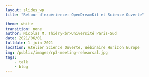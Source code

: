 ```yaml
---
layout: slides_wp
title: "Retour d'expérience: OpenDreamKit et Science Ouverte"

theme: white
transition: none
author: Nicolas M. Thiéry<br>Université Paris-Sud
date: 2021/06/01
fulldate: 1 juin 2021
location: Atelier Science Ouverte, Wébinaire Horizon Europe
img: /public/images/rp3-meeting-rehearsal.jpg
tags:
    - talk
    - blog
---
```


<section data-markdown data-separator="^---\n" data-separator-vertical="^----\n">
<script type="text/template">

## La Science Ouverte dans un Projet Européen?

1.  OpenDreamKit?

2.  Données Ouvertes

3.  Publications Ouvertes

4.  Logiciels Libres

5.  Montage et gestion ouvert!

---

## OpenDreamKit (2015-2019) #676541

<center>
  Open Digital Research Environment Toolkit<br>
  for the Advancement of Mathematics<br>
  [OpenDreamKit.org](OpenDreamKit.org)
</center>

**Objectif**: soutenir l'écosystème des logiciels libres pour les **maths pure et applications**
- Ingénierie logicielle: portabilité, interoperabilité, distribution, HPC, ...
- Environnements interactifs basés sur Jupyter
- Animation de la communauté

**Consortium**: [15 sites, 50 participants](http://opendreamkit.org/partners), ... together with the international community!

**Programme**: [Horizon 2020](https://ec.europa.eu/programmes/horizon2020/), [European Research Infrastructures](https://ec.europa.eu/programmes/horizon2020/en/h2020-section/european-research-infrastructures-including-e-infrastructures)

**Appel à projet**: Environnements Virtuels de Recherche

**Budget**: 7.6 M€

---

## OpenDreamKit et Données Ouvertes

### Données en mathématiques?

- Résultats de calculs (parfois très lourds)
- Résultats de recherche:  
  Atlas des groupes simples: plusieurs décennies de travail par toute
  une communauté de chercheurs
- Données très riches, très structurées, très diverses
- Frontière donnée / calcul floue

### «Facile»

- Pas de problèmes éthiques
- Peu de données gigantesques
- Peu de problèmes de reproductibilité
- Tradition de partage dans la communauté
- Gestion de la propriété Intellectuelle
- Plan de Gestion des Données (Data Management Plan): Simple liste de jeux de données

### Difficile

- FAIR en pratique:  
  Findable, Accessible, Interoperable, Reusable
- Formation

---

## OpenDreamKit et Publications Ouvertes

Longue tradition de publications libres en maths / info:
- Archives ouvertes: arxiv.org, ... (Green Open Access)
- Transition en cours de nombreuses revues (Diamond Open Access)

Question:
- Publication dans des revues en Gold Open Access? (Finalement non)

---

## OpenDreamKit et Logiciel Libre

- ~~Réaliser un produit?~~
- Contribuer à un écosystème

Bénéfices:
- Construire sur les épaules des géants
- Travail collaboratif avec la communauté
- Pérennité

À noter:
- Existence des modèles économiques éprouvés
- Collaboration avec des PME: Logilab, QuantStack, CoCalç, ...
- Groupe Logiciel Libre du Pôle de Compétitivité Systematic

---

## Montage et gestion de projet ouverte

<center><img src="/public/images/haut2.jpg" alt="just a nice picture" width="60%"/></center>

Note:

- Depuis 25 ans, je suis engagé dans le développement de logiciels de
  calcul pour les maths -- parce que j'en ai besoin -- et dans la
  promotion de la mutualisation, du partage, du logiciel libre. Bref,
  de la science ouverte.

  Aussi longtemps que j'ai pu, mon cœur de stratégie c'était comment
  fonctionner sans financement spécifique. Pour préserver mon temps
  pour le développement et l'animation de communauté. Parce que je
  pense que le financement par projet n'est souvent pas un bon système
  de financement de la recherche. Et pour préserver ma liberté.

  Chercher des sous, c'est risquer de vendre son âme.

----

## L’étincelle initiale

{% include vspace.html length="15%" %}

**Une question de Bruce Westbury at [FPSAC 2013](http://fpsac.org) in Paris:**
<center>
    *Given unlimited funding, what would you do with it for Sage?*
</center>

----

## Le montage du projet: approche

### Suivre mes rêves

- Logiciel libre, données ouvertes, publications ouvertes, **projet ouvert**

- Construction du bas vers le haut:
    - Analyser les besoins de la communauté:<br>
      quelles tâches requièrent un gros investissement?
    - Chercher un appel à projet adéquat (Cellule Europe!!!)
    - Trouver une histoire sincère qui les lie tous<br>
      «a smart and creative interpretation of the call»

----

### Mobiliser la communauté et favoriser l'intelligence collective

{% include vspace.html %}

#### Projet ouvert

- Invitation large à la participation à la définition du projet
- Écriture publique du projet

{% include vspace.html %}

#### Développer une **vision partagée** du project

- Qui sommes nous?
- Quels sont nos objectifs?
- De quoi partons nous?
- Quelle est notre stratégie?
- Comment notre projet se positionne dans le paysage?
- Pour quoi sommes nous l'équipe rêvée pour la tâche?

----

### Impliquer les participants

#### Encourager

- à définir ensemble la vision du project
- à agir selon leurs convictions: c'est eux les experts!

{% include vspace.html %}

#### Faciliter

- À quel stade en est la rédaction du projet?
- Que reste-t'il à faire?
- Comment peuvent-ils aider?

{% include vspace.html %}

#### Bienveillance, exigence et joie

#### Sourire, courir devant, espérer ... et remercier

{% include vspace.html %}

<center>[Quand cela fonctionne](https://www.youtube.com/watch?v=kM9zcfRtOqo)</center>

----

### Les outils collaboratifs

#### Échelle:

- 100 pages
- 20 coauteurs
- 3000 e-mails; 400 dans les deux derniers jours

Ne même pas penser à Word, Dropbox, ...

----

### Collaborative tools: some recommendations

#### Proposal writing

- Version control and forge: e.g. [GitHub](github.com) or [GitLab](gitlab.com)
- Automate whatever you can: tables, graphics, computation of the budget, ...
- Source files in text: for example LateX + [proposal](http://www.ctan.org/tex-archive/macros/latex/contrib/proposal) style file

{% include vspace.html %}

#### Communication

- General discussions and progress tracking: mailing list, e.g. on sympa
- Discussions on specific topics: e.g. GitHub issues
- Videoconferences: jitsi, BBB, ...
- Chat: gitter / slack / mattermost
- Live text editing and note taking: e.g. [hackmd.io](hackmd.io) / codimd

{% include vspace.html %}

<center>Train, train, train your team; learn, learn, learn</center>

---
## Montage et gestion ouverte du projet: une clé du succès

- Éthique et qualité
- Esprit d'équipe et confiance réciproque
- Soutien de la communauté
- Fraîcheur et sincérité

**Distinction**: Étoiles de l'Europe 2020


<br>
<br>
<br>
<br>
<br>
<br>
<br>
<br>


## Science Ouverte
- Choix éthique
- Choix pragmatique:  
  Ingrédient essentiel des collaborations large échelle

----

## More reading

- [On OpenDreamKit's open and collaborative proposal writing](http://opendreamkit.org/2015/01/31/open-proposal-writing/)

- The [developer's perspective](/about-developers) on OpenDreamKit

- [About OpenDreamKit](/about)
</script>
</section>
